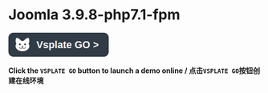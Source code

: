 # Joomla 3.9.8-php7.1-fpm

<a href="https://www.vsplate.com/?docker-compose=https://github.com/vsplate/dcenvs/joomla/3.9.8-php7.1-fpm"><img alt="VSPLATE GO" src="https://raw.githubusercontent.com/vsplate/images/master/vsgo_btn.png" width="200px"></a>

**Click the `VSPLATE GO` button to launch a demo online / 点击`VSPLATE GO`按钮创建在线环境**